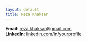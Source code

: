 ```yaml
---
layout: default
title: Reza Khaksar
---
```

<link rel="stylesheet" type="text/css" href="styles.css">

**Email**: reza.khaksar@gmail.com  
**LinkedIn**: [linkedin.com/in/yourprofile](https://www.linkedin.com/in/reza-khaksar-9a180324a)
